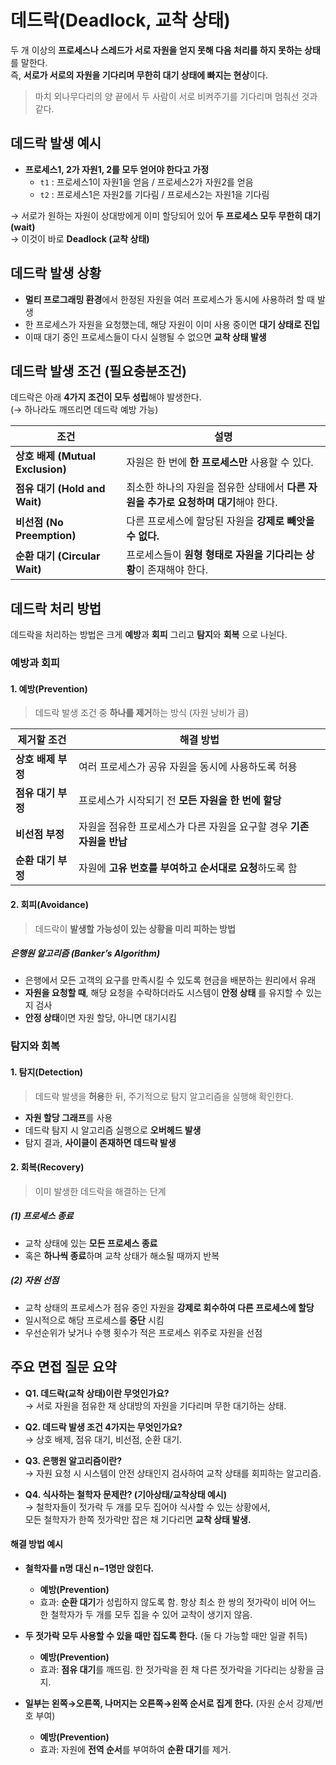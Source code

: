 # 데드락(Deadlock, 교착 상태)

두 개 이상의 **프로세스나 스레드가 서로 자원을 얻지 못해 다음 처리를 하지 못하는 상태**를 말한다.  
즉, **서로가 서로의 자원을 기다리며 무한히 대기 상태에 빠지는 현상**이다.

> 마치 외나무다리의 양 끝에서 두 사람이 서로 비켜주기를 기다리며 멈춰선 것과 같다.

## 데드락 발생 예시

- **프로세스1, 2가 자원1, 2를 모두 얻어야 한다고 가정**
  - `t1` : 프로세스1이 자원1을 얻음 / 프로세스2가 자원2를 얻음
  - `t2` : 프로세스1은 자원2를 기다림 / 프로세스2는 자원1을 기다림

→ 서로가 원하는 자원이 상대방에게 이미 할당되어 있어 **두 프로세스 모두 무한히 대기(wait)**  
→ 이것이 바로 **Deadlock (교착 상태)**

## 데드락 발생 상황

- **멀티 프로그래밍 환경**에서 한정된 자원을 여러 프로세스가 동시에 사용하려 할 때 발생
- 한 프로세스가 자원을 요청했는데, 해당 자원이 이미 사용 중이면 **대기 상태로 진입**
- 이때 대기 중인 프로세스들이 다시 실행될 수 없으면 **교착 상태 발생**

## 데드락 발생 조건 (필요충분조건)

데드락은 아래 **4가지 조건이 모두 성립**해야 발생한다.  
(→ 하나라도 깨뜨리면 데드락 예방 가능)

| 조건                             | 설명                                                                                |
| -------------------------------- | ----------------------------------------------------------------------------------- |
| **상호 배제 (Mutual Exclusion)** | 자원은 한 번에 **한 프로세스만** 사용할 수 있다.                                    |
| **점유 대기 (Hold and Wait)**    | 최소한 하나의 자원을 점유한 상태에서 **다른 자원을 추가로 요청하며 대기**해야 한다. |
| **비선점 (No Preemption)**       | 다른 프로세스에 할당된 자원을 **강제로 빼앗을 수 없다.**                            |
| **순환 대기 (Circular Wait)**    | 프로세스들이 **원형 형태로 자원을 기다리는 상황**이 존재해야 한다.                  |

## 데드락 처리 방법

데드락을 처리하는 방법은 크게 **예방**과 **회피** 그리고 **탐지**와 **회복** 으로 나뉜다.

### 예방과 회피

#### 1. 예방(Prevention)

> 데드락 발생 조건 중 **하나를 제거**하는 방식 (자원 낭비가 큼)

| 제거할 조건        | 해결 방법                                                             |
| ------------------ | --------------------------------------------------------------------- |
| **상호 배제 부정** | 여러 프로세스가 공유 자원을 동시에 사용하도록 허용                    |
| **점유 대기 부정** | 프로세스가 시작되기 전 **모든 자원을 한 번에 할당**                   |
| **비선점 부정**    | 자원을 점유한 프로세스가 다른 자원을 요구할 경우 **기존 자원을 반납** |
| **순환 대기 부정** | 자원에 **고유 번호를 부여하고 순서대로 요청**하도록 함                |

#### 2. 회피(Avoidance)

> 데드락이 **발생할 가능성이 있는 상황을 미리 피하는 방법**

##### 은행원 알고리즘 (Banker’s Algorithm)

- 은행에서 모든 고객의 요구를 만족시킬 수 있도록 현금을 배분하는 원리에서 유래
- **자원을 요청할 때**, 해당 요청을 수락하더라도 시스템이 **안정 상태** 를 유지할 수 있는지 검사
- **안정 상태**이면 자원 할당, 아니면 대기시킴

### 탐지와 회복

#### 1. 탐지(Detection)

> 데드락 발생을 **허용**한 뒤, 주기적으로 탐지 알고리즘을 실행해 확인한다.

- **자원 할당 그래프**를 사용
- 데드락 탐지 시 알고리즘 실행으로 **오버헤드 발생**
- 탐지 결과, **사이클이 존재하면 데드락 발생**

#### 2. 회복(Recovery)

> 이미 발생한 데드락을 해결하는 단계

##### (1) 프로세스 종료

- 교착 상태에 있는 **모든 프로세스 종료**
- 혹은 **하나씩 종료**하며 교착 상태가 해소될 때까지 반복

##### (2) 자원 선점

- 교착 상태의 프로세스가 점유 중인 자원을 **강제로 회수하여 다른 프로세스에 할당**
- 일시적으로 해당 프로세스를 **중단** 시킴
- 우선순위가 낮거나 수행 횟수가 적은 프로세스 위주로 자원을 선점

## 주요 면접 질문 요약

- **Q1. 데드락(교착 상태)이란 무엇인가요?**  
  → 서로 자원을 점유한 채 상대방의 자원을 기다리며 무한 대기하는 상태.

- **Q2. 데드락 발생 조건 4가지는 무엇인가요?**  
  → 상호 배제, 점유 대기, 비선점, 순환 대기.

- **Q3. 은행원 알고리즘이란?**  
  → 자원 요청 시 시스템이 안전 상태인지 검사하여 교착 상태를 회피하는 알고리즘.

- **Q4. 식사하는 철학자 문제란? (기아상태/교착상태 예시)**  
  → 철학자들이 젓가락 두 개를 모두 집어야 식사할 수 있는 상황에서,  
  모든 철학자가 한쪽 젓가락만 잡은 채 기다리면 **교착 상태 발생.**

#### 해결 방법 예시

- **철학자를 n명 대신 n−1명만 앉힌다.**

  - **예방(Prevention)**
  - 효과: **순환 대기**가 성립하지 않도록 함. 항상 최소 한 쌍의 젓가락이 비어 어느 한 철학자가 두 개를 모두 집을 수 있어 교착이 생기지 않음.

- **두 젓가락 모두 사용할 수 있을 때만 집도록 한다.** (둘 다 가능할 때만 일괄 취득)

  - **예방(Prevention)**
  - 효과: **점유 대기**를 깨뜨림. 한 젓가락을 쥔 채 다른 젓가락을 기다리는 상황을 금지.

- **일부는 왼쪽→오른쪽, 나머지는 오른쪽→왼쪽 순서로 집게 한다.** (자원 순서 강제/번호 부여)
  - **예방(Prevention)**
  - 효과: 자원에 **전역 순서**를 부여하여 **순환 대기**를 제거.

